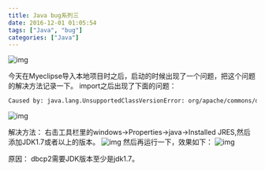 ```yaml
---
title: Java bug系列三
date: 2016-12-01 01:05:54
tags: ["Java", "bug"]
categories: ["Java"]
---
```

![img](http://7xpm82.com1.z0.glb.clouddn.com/img/%E6%91%98%E8%A6%81%E5%9B%BE%E7%89%87/java-bug.png)
<!--more-->
今天在Myeclipse导入本地项目时之后，启动的时候出现了一个问题，把这个问题的解决方法记录一下。
import之后出现了下面的问题：
```bash
Caused by: java.lang.UnsupportedClassVersionError: org/apache/commons/dbcp2/BasicDataSource : Unsupported major.minor version 51.0
```
![img](http://7xpm82.com1.z0.glb.clouddn.com/img/java-bug-3/java-bug-3-1.png)

解决方法：
右击工具栏里的windows->Properties->java->Installed JRES,然后添加JDK1.7或者以上的版本。
![img](http://7xpm82.com1.z0.glb.clouddn.com/img/java-bug-3/java-bug-3-2.png)
然后再运行一下，效果如下：
![img](http://7xpm82.com1.z0.glb.clouddn.com/img/java-bug-3/java-bug-3-3.png)


原因：
dbcp2需要JDK版本至少是jdk1.7。
